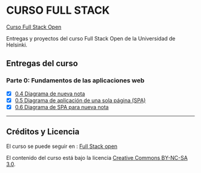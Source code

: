 # CURSO FULL STACK

[Curso Full Stack Open](https://fullstackopen.com/es)

Entregas y proyectos del curso Full Stack Open de la Universidad de Helsinki.

## Entregas del curso

### Parte 0: Fundamentos de las aplicaciones web

- [x] [0.4 Diagrama de nueva nota](/part0/0.4.-new_note_diagram.md)
- [x] [0.5 Diagrama de aplicación de una sola página (SPA)](/part0/0.5.-spa_diagram.md)
- [x] [0.6 Diagrama de SPA para nueva nota](/part0/0.6.-new_note_spa_diagram.md)

---

## Créditos y Licencia

El curso se puede seguir en : [Full Stack open](https://fullstackopen.com/en/#course-contents)

El contenido del curso está bajo la licencia [Creative Commons BY-NC-SA 3.0](https://creativecommons.org/licenses/by-nc-sa/3.0/).
